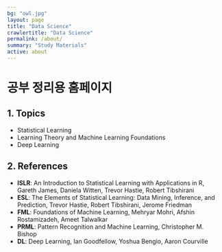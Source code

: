 ```yaml
---
bg: "owl.jpg"
layout: page
title: "Data Science"
crawlertitle: "Data Science"
permalink: /about/
summary: "Study Materials"
active: about
---
```


# 공부 정리용 홈페이지

## 1. Topics

- Statistical Learning
- Learning Theory and Machine Learning Foundations
- Deep Learning

## 2. References

- **ISLR**: An Introduction to Statistical Learning with Applications in R, Gareth James, Daniela Witten, Trevor Hastie, Robert Tibshirani
- **ESL**: The Elements of Statistical Learning: Data Mining, Inference, and Prediction, Trevor Hastie, Robert Tibshirani, Jerome Friedman
- **FML**: Foundations of Machine Learning, Mehryar Mohri, Afshin Rostamizadeh, Ameet Talwalkar
- **PRML**: Pattern Recognition and Machine Learning, Christopher M. Bishop
- **DL**: Deep Learning, Ian Goodfellow, Yoshua Bengio, Aaron Courville